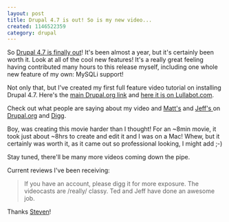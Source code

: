 ```yaml
--- 
layout: post
title: Drupal 4.7 is out! So is my new video...
created: 1146522359
category: drupal
---
```

So <a href="http://drupal.org/drupal-4.7.0">Drupal 4.7 is finally out</a>! It's been almost a year, but it's certainly been worth it. Look at all of the cool new features! It's a really great feeling having contributed many hours to this release myself, including one whole new feature of my own: MySQLi support!

Not only that, but I've created my first full feature video tutorial on installing Drupal 4.7. Here's the <a href="http://drupal.org/videocasts/installing-4.7">main Drupal.org link</a> and <a href="http://www.lullabot.com/videocast/installing-drupal-4.7">here it is on Lullabot.com</a>.

Check out what people are saying about my video and <a href="http://drupal.org/videocasts/upgrading-to-4.7">Matt's</a> and <a href="http://drupal.org/videocasts/whats-new-in-4.7">Jeff's </a> on <a href="http://drupal.org/node/61334">Drupal.org</a> and <a href="http://digg.com/software/Two_videocasts_about_the_new_Drupal">Digg</a>.

Boy, was creating this movie harder than I thought! For an ~8min movie, it took just about ~8hrs to create and edit it and I was on a Mac! Whew, but it certainly was worth it, as it came out so professional looking, I might add ;-)

Stay tuned, there'll be many more videos coming down the pipe.

Current reviews I've been receiving:

<blockquote>
If you have an account, please digg it for more exposure. The videocasts are /really/ classy. Ted and Jeff have done an awesome job.
</blockquote>

Thanks <a href="http://www.acko.net/">Steven</a>!
